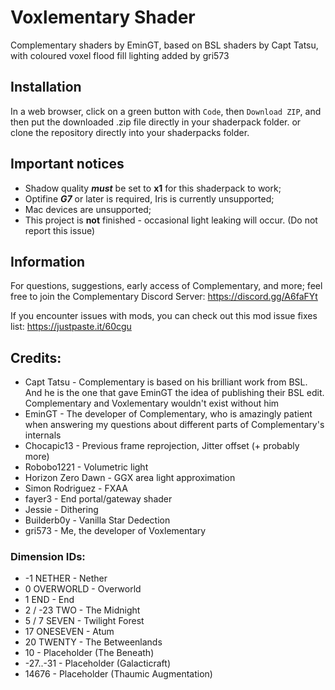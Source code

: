 # Voxlementary Shader

Complementary shaders by EminGT, based on BSL shaders by Capt Tatsu, with coloured voxel flood fill lighting added by gri573

## Installation

In a web browser, click on a green button with `Code`, then `Download ZIP`, and then put the downloaded .zip file directly in your shaderpack folder.
or clone the repository directly into your shaderpacks folder.

## Important notices

- Shadow quality ***must*** be set to **x1** for this shaderpack to work;
- Optifine ***G7*** or later is required, Iris is currently unsupported;
- Mac devices are unsupported;
- This project is **not** finished - occasional light leaking will occur. (Do not report this issue)

## Information
For questions, suggestions, early access of Complementary, and more; feel free to join the Complementary Discord Server: https://discord.gg/A6faFYt

If you encounter issues with mods, you can check out this mod issue fixes list: https://justpaste.it/60cgu

## Credits:

 - Capt Tatsu        - Complementary is based on his brilliant work from BSL. And he is the one that gave EminGT the idea of publishing their BSL edit. Complementary and Voxlementary wouldn't exist without him
 - EminGT            - The developer of Complementary, who is amazingly patient when answering my questions about different parts of Complementary's internals
 - Chocapic13        - Previous frame reprojection, Jitter offset (+ probably more)
 - Robobo1221        - Volumetric light
 - Horizon Zero Dawn - GGX area light approximation
 - Simon Rodriguez   - FXAA
 - fayer3            - End portal/gateway shader
 - Jessie            - Dithering
 - Builderb0y        - Vanilla Star Dedection
 - gri573            - Me, the developer of Voxlementary

### Dimension IDs:

- -1       NETHER    - Nether
- 0        OVERWORLD - Overworld
- 1        END       - End
- 2 / -23  TWO       - The Midnight
- 5 / 7    SEVEN     - Twilight Forest
- 17       ONESEVEN  - Atum
- 20       TWENTY    - The Betweenlands
- 10       <empty>   - Placeholder (The Beneath)
- -27..-31 <empty>   - Placeholder (Galacticraft)
- 14676    <empty>   - Placeholder (Thaumic Augmentation)
 
